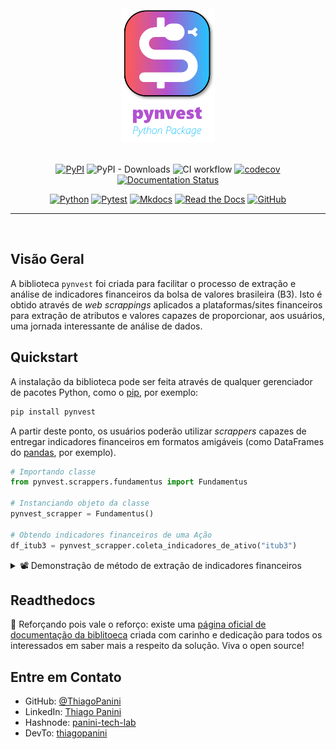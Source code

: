 <div align="center">
    <br><img src="https://github.com/ThiagoPanini/pynvest/blob/v0.1.x/docs/assets/imgs/logo-v2.png?raw=true" width=150 alt="pynvest-logo">
</div>

<div align="center">  
  <br>
  
  [![PyPI](https://img.shields.io/pypi/v/pynvest?style=flate&logo=python&logoColor=FFFFFF&color=22C7FF)](https://pypi.org/project/pynvest/)
  ![PyPI - Downloads](https://img.shields.io/pypi/dm/pynvest?logo=pypi&logoColor=FFFFFF&color=22C7FF)
  ![CI workflow](https://img.shields.io/github/actions/workflow/status/ThiagoPanini/pynvest/ci-main.yml?label=ci&logo=github&logoColor=FFFFFF)
  [![codecov](https://codecov.io/github/ThiagoPanini/pynvest/branch/main/graph/badge.svg?token=L4KO1RM63H)](https://codecov.io/github/ThiagoPanini/pynvest)
  [![Documentation Status](https://readthedocs.org/projects/pynvest/badge/?version=latest)](https://pynvest.readthedocs.io/en/latest/?badge=latest)

  [![Python](https://img.shields.io/badge/python-grey?style=for-the-badge&logo=python&logoColor=22C7FF)](https://www.python.org/)
  [![Pytest](https://img.shields.io/badge/pytest-grey?style=for-the-badge&logo=pytest&logoColor=22C7FF)](https://www.python.org/)
  [![Mkdocs](https://img.shields.io/badge/mkdocs-grey?style=for-the-badge&logo=markdown&logoColor=22C7FF)](https://www.mkdocs.org/)
  [![Read the Docs](https://img.shields.io/badge/readthedocs-grey?style=for-the-badge&logo=readthedocs&logoColor=22C7FF)](https://readthedocs.org/)
  [![GitHub](https://img.shields.io/badge/github-grey?style=for-the-badge&logo=github&logoColor=22C7FF)](https://github.com/)

</div>

___

<div align="center">
  <br>
</div>


## Visão Geral

A biblioteca `pynvest` foi criada para facilitar o processo de extração e análise de indicadores financeiros da bolsa de valores brasileira (B3). Isto é obtido através de *web scrappings* aplicados a plataformas/sites financeiros para extração de atributos e valores capazes de proporcionar, aos usuários, uma jornada interessante de análise de dados.

## Quickstart

A instalação da biblioteca pode ser feita através de qualquer gerenciador de pacotes Python, como o [pip](https://pip.pypa.io/en/stable/), por exemplo:

```python
pip install pynvest
```

A partir deste ponto, os usuários poderão utilizar *scrappers* capazes de entregar indicadores financeiros em formatos amigáveis (como DataFrames do [pandas](https://pandas.pydata.org/docs/index.html), por exemplo).

```python
# Importando classe
from pynvest.scrappers.fundamentus import Fundamentus

# Instanciando objeto da classe
pynvest_scrapper = Fundamentus()

# Obtendo indicadores financeiros de uma Ação
df_itub3 = pynvest_scrapper.coleta_indicadores_de_ativo("itub3")
```

<details>
  <summary>📽️ Demonstração de método de extração de indicadores financeiros</summary>

  [![Um GIF mostrando a execução do método coleta_indicadores_de_ativo() com o parâmetro "ticker" igual a uma ação (ex: "itub3")](https://github.com/ThiagoPanini/pynvest/blob/docs/atualizacao-de-documentacao/docs/assets/gifs/pynvest-coleta_indicadores_de_ativo_acao.gif?raw=true)](https://github.com/ThiagoPanini/pynvest/blob/docs/atualizacao-de-documentacao/docs/assets/gifs/pynvest-coleta_indicadores_de_ativo_acao.gif?raw=true)
  
</details>

## Readthedocs

🚨 Reforçando pois vale o reforço: existe uma [página oficial de documentação da biblitoeca](https://pynvest.readthedocs.io/pt/latest/) criada com carinho e dedicação para todos os interessados em saber mais a respeito da solução. Viva o open source!


## Entre em Contato

- GitHub: [@ThiagoPanini](https://github.com/ThiagoPanini)
- LinkedIn: [Thiago Panini](https://www.linkedin.com/in/thiago-panini/)
- Hashnode: [panini-tech-lab](https://panini.hashnode.dev/)
- DevTo: [thiagopanini](https://dev.to/thiagopanini)